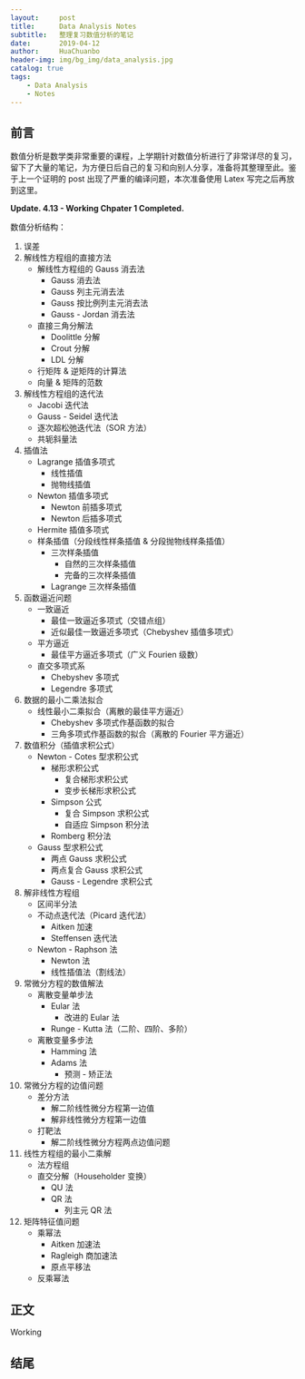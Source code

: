 ```yaml
---
layout:     post
title:      Data Analysis Notes
subtitle:   整理复习数值分析的笔记
date:       2019-04-12
author:     HuaChuanbo
header-img: img/bg_img/data_analysis.jpg
catalog: true
tags:
    - Data Analysis
    - Notes
---
```


## 前言

数值分析是数学类非常重要的课程，上学期针对数值分析进行了非常详尽的复习，留下了大量的笔记，为方便日后自己的复习和向别人分享，准备将其整理至此。鉴于上一个证明的 post 出现了严重的编译问题，本次准备使用 Latex 写完之后再放到这里。

**Update. 4.13 - Working Chpater 1 Completed.**

数值分析结构：

1. 误差
2. 解线性方程组的直接方法
   - 解线性方程组的 Gauss 消去法
     - Gauss 消去法
     - Gauss 列主元消去法
     - Gauss 按比例列主元消去法
     - Gauss - Jordan 消去法
   - 直接三角分解法
     - Doolittle 分解
     - Crout 分解
     - LDL 分解
   - 行矩阵 & 逆矩阵的计算法
   - 向量 & 矩阵的范数
3. 解线性方程组的迭代法
   - Jacobi 迭代法
   - Gauss - Seidel 迭代法
   - 逐次超松弛迭代法（SOR 方法）
   - 共轭斜量法
4. 插值法
   - Lagrange 插值多项式
     - 线性插值
     - 抛物线插值
   - Newton 插值多项式
     - Newton 前插多项式
     - Newton 后插多项式
   - Hermite 插值多项式
   - 样条插值（分段线性样条插值 & 分段抛物线样条插值）
     - 三次样条插值
       - 自然的三次样条插值
       - 完备的三次样条插值
     - Lagrange 三次样条插值
5. 函数逼近问题
   - 一致逼近
     - 最佳一致逼近多项式（交错点组）
     - 近似最佳一致逼近多项式（Chebyshev 插值多项式）
   - 平方逼近
     - 最佳平方逼近多项式（广义 Fourien 级数）
   - 直交多项式系
     - Chebyshev 多项式
     - Legendre 多项式
6. 数据的最小二乘法拟合
   - 线性最小二乘拟合（离散的最佳平方逼近）
     - Chebyshev 多项式作基函数的拟合
     - 三角多项式作基函数的拟合（离散的 Fourier 平方逼近）
7. 数值积分（插值求积公式）
   - Newton - Cotes 型求积公式
     - 梯形求积公式
       - 复合梯形求积公式
       - 变步长梯形求积公式
     - Simpson 公式
       - 复合 Simpson 求积公式
       - 自适应 Simpson 积分法
     - Romberg 积分法
   - Gauss 型求积公式
     - 两点 Gauss 求积公式
     - 两点复合 Gauss 求积公式
     - Gauss - Legendre 求积公式
8. 解非线性方程组
   - 区间半分法
   - 不动点迭代法（Picard 迭代法）
     - Aitken 加速
     - Steffensen 迭代法
   - Newton - Raphson 法
     - Newton 法
     - 线性插值法（割线法）
9. 常微分方程的数值解法
   - 离散变量单步法
     - Eular 法
       - 改进的 Eular 法
     - Runge - Kutta 法（二阶、四阶、多阶） 
   - 离散变量多步法
     - Hamming 法
     - Adams 法
       - 预测 - 矫正法
10. 常微分方程的边值问题
    - 差分方法
      - 解二阶线性微分方程第一边值
      - 解非线性微分方程第一边值
    - 打靶法
      - 解二阶线性微分方程两点边值问题
11. 线性方程组的最小二乘解
    - 法方程组
    - 直交分解（Householder 变换）
      - QU 法
      - QR 法
        - 列主元 QR 法
12. 矩阵特征值问题
    - 乘幂法
      - Aitken 加速法
      - Ragleigh 商加速法
      - 原点平移法
    - 反乘幂法



## 正文

Working

## 结尾

